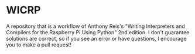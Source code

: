 # WICRP
A repository that is a workflow of Anthony Reis's "Writing Interpreters and Compilers for the Raspberry Pi Using Python"
2nd edition. I don't guarantee solutions are correct, so if you see an error or have questions, I encourage you
to make a pull request!
